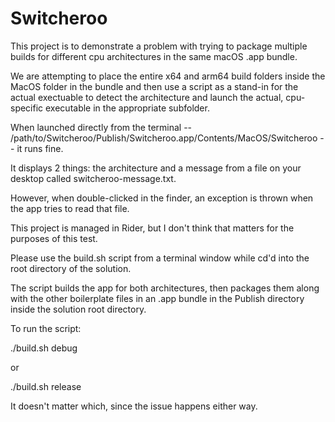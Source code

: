 # Switcheroo

This project is to demonstrate a problem with trying to package multiple builds for different cpu architectures in the same macOS .app bundle.

We are attempting to place the entire x64 and arm64 build folders inside the MacOS folder in the bundle and then use a script as a stand-in for the actual exectuable to detect the architecture and launch the actual, cpu-specific executable in the appropriate subfolder.

When launched directly from the terminal -- /path/to/Switcheroo/Publish/Switcheroo.app/Contents/MacOS/Switcheroo -- it runs fine.

It displays 2 things: the architecture and a message from a file on your desktop called switcheroo-message.txt.

However, when double-clicked in the finder, an exception is thrown when the app tries to read that file.

This project is managed in Rider, but I don't think that matters for the purposes of this test.

Please use the build.sh script from a terminal window while cd'd into the root directory of the solution.

The script builds the app for both architectures, then packages them along with the other boilerplate files in an .app bundle in the Publish directory inside the solution root directory.

To run the script:

./build.sh debug

or 

./build.sh release

It doesn't matter which, since the issue happens either way.

